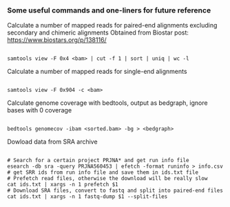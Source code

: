 ### Some useful commands and one-liners for future reference

Calculate a number of mapped reads for paired-end alignments excluding secondary and chimeric alignments
Obtained from Biostar post: https://www.biostars.org/p/138116/

```

samtools view -F 0x4 <bam> | cut -f 1 | sort | uniq | wc -l

```

Calculate a number of mapped reads for single-end alignments

```

samtools view -F 0x904 -c <bam>

```

Calculate genome coverage with bedtools, output as bedgraph, ignore bases with 0 coverage

```

bedtools genomecov -ibam <sorted.bam> -bg > <bedgraph>

```

Dowload data from SRA archive

```

# Search for a certain project PRJNA* and get run info file
esearch -db sra -query PRJNA560453 | efetch -format runinfo > info.csv
# get SRR ids from run info file and save them in ids.txt file
# Prefetch read files, otherwise the download will be really slow
cat ids.txt | xargs -n 1 prefetch $1
# Download SRA files, convert to fastq and split into paired-end files
cat ids.txt | xargs -n 1 fastq-dump $1 --split-files


```
